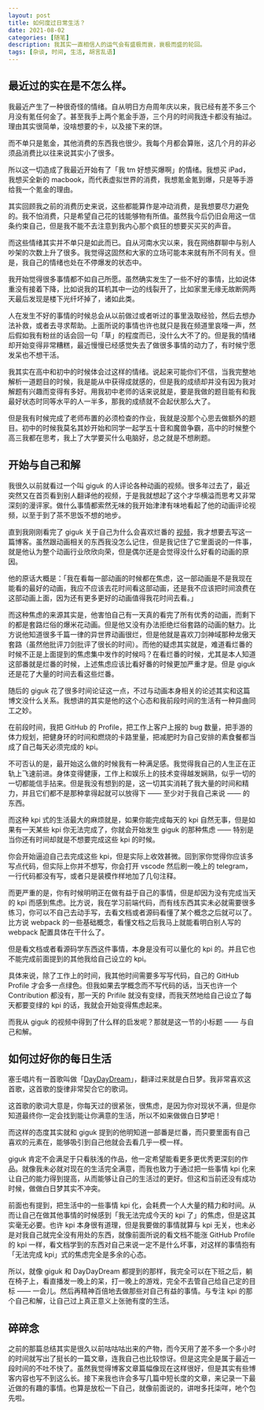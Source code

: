 ```yaml
---
layout: post
title: 如何度过日常生活？
date: 2021-08-02
categories: [随笔]
description: 我其实一直相信人的运气会有盛极而衰，衰极而盛的轮回。
tags: [杂谈, 时间, 生活, 胡言乱语]
---
```


## 最近过的实在是不怎么样。

我最近产生了一种很奇怪的情绪。自从明日方舟周年庆以来，我已经有差不多三个月没有氪任何金了。甚至我手上两个氪金手游，三个月的时间我连卡都没有抽过。理由其实很简单，没啥想要的卡，以及接下来的饼。

而不单只是氪金，其他消费的东西我也很少。我每个月都会算账，这几个月的非必须品消费比以往来说其实小了很多。

所以这一切造成了我最近开始有了「我 tm 好想买爆啊」的情绪。我想买 iPad，我想买全新的 macbook，而代表虚拟世界的消费，我想氪金氪到爆，只是等手游给我一个氪金的理由。

其实回顾我之前的消费历史来说，这些都能算作是冲动消费，是我想要尽力避免的。我不怕消费，只是希望自己花的钱能够物有所值。虽然我今后仍旧会用这一信条约束自己，但是我不能不去注意到我内心那个疯狂的想要买买买的声音。

而这些情绪其实并不单只是如此而已。自从河南水灾以来，我在网络群聊中与别人吵架的次数上升了很多。我觉得这固然和大家的立场可能本来就有所不同有关。但是，我自己的情绪也处在不停爆发的状态中。

我开始觉得很多事情都不如自己所愿。虽然确实发生了一些不好的事情，比如说体重没有接着下降，比如说我的耳机其中一边的线裂开了，比如家里无缘无故断网两天最后发现是楼下光纤坏掉了，诸如此类。

人在发生不好的事情的时候总会从以前做过或者听过的事里汲取经验，然后去想办法补救，或者去寻求帮助。上面所说的事情也许也就只是我在频道里哀嚎一声，然后假如我有粉丝的话会回一句「草」的程度而已，没什么大不了的。但是我的情绪却开始变得非常糟糕，最近慢慢已经感觉失去了做很多事情的动力了，有时候宁愿发呆也不想干活。

我其实在高中和初中的时候体会过这样的情绪。说起来可能你们不信，当我完整地解析一道题目的时候，我是能从中获得成就感的，但是我的成绩却并没有因为我对解题有兴趣而变得有多好。用我初中老师的话来说就是，要是我做的题目能有和我最好状态时同等水平的人一半多，那我的成绩就不会起伏那么大了。

但是我有时候完成了老师布置的必须检查的作业，我就是没那个心思去做额外的题目。初中的时候我莫名其妙开始和同学一起学五十音和魔兽争霸，高中的时候整个高三我都在思考，我上了大学要买什么电脑好，总之就是不想刷题。

## 开始与自己和解

我很久以前就看过一个叫 giguk 的人评论各种动画的视频。很多年过去了，最近突然又在首页看到别人翻译他的视频，于是我就想起了这个才华横溢而思考又非常深刻的漫评家。做什么事情都索然无味的我开始津津有味地看起了他的动画评论视频，以至于到了茶不思饭不想的地步。

直到我刚刚看完了 giguk 关于自己为什么会喜欢烂番的 [视频](https://www.bilibili.com/video/BV1xJ411t7ui)，我才想要去写这一篇博客。虽然跟动画相关的东西我没怎么记住，但是我记住了它里面说的一件事，就是他认为整个动画行业欣欣向荣，但是偶尔还是会觉得没什么好看的动画的原因。

他的原话大概是：「我在看每一部动画的时候都在焦虑，这一部动画是不是我现在能看的最好的动画，我应不应该去花时间看这部动画，还是我不应该把时间浪费在这部动画上面，因为还有更多更好的动画值得我花时间去看。」

而这种焦虑的来源其实是，他害怕自己有一天真的看完了所有优秀的动画，而剩下的都是套路烂俗的爆米花动画。但是他又没有办法拒绝烂俗套路的动画的魅力。比方说他知道很多千篇一律的异世界动画很烂，但是他就是喜欢刀剑神域那种龙傲天套路（虽然他批评刀剑批评了很长的时间）。而他的疑虑其实就是，难道看烂番的时候不正是上面提到的焦虑集中发作的时候吗？在看烂番的时候，尤其是本人知道这部番就是烂番的时候，上述焦虑应该比看好番的时候更加严重才是。但是 giguk 还是花了大量的时间去看这些烂番。

随后的 giguk 花了很多时间论证这一点，不过与动画本身相关的论述其实和这篇博文没什么关系。我想讲的其实是他的这个心态和我前段时间的生活有一种异曲同工之妙。

在前段时间，我把 GitHub 的 Profile，把工作上客户上报的 bug 数量，把手游的体力规划，把健身环的时间和燃烧的卡路里量，把减肥时为自己安排的素食餐都当成了自己每天必须完成的 kpi。

不可否认的是，最开始这么做的时候我有一种满足感。我觉得我自己的人生正在正轨上飞速前进。身体变得健康，工作上和娱乐上的技术变得越发娴熟，似乎一切的一切都能信手拈来。但是我没有想到的是，这一切其实消耗了我大量的时间和精力，并且它们都不是那种拿得起就可以放得下 —— 至少对于我自己来说 —— 的东西。

而这种 kpi 式的生活最大的麻烦就是，如果你能完成每天的 kpi 自然无事，但是如果有一天某些 kpi 你无法完成了，你就会开始发生 giguk 的那种焦虑 —— 特别是当你还有时间却就是不想要完成这些 kpi 的时候。

你会开始逼迫自己去完成这些 kpi，但是实际上收效甚微。回到家你觉得你应该多写点代码，但实际上你并不想写，你会打开 vscode 然后刷一晚上的 telegram，一行代码都没有写，或者只是装模作样地加了几句注释。

而更严重的是，你有时候明明正在做有益于自己的事情，但是却因为没有完成当天的 kpi 而感到焦虑。比方说，我在学习前端代码，而有线东西其实未必就需要很多练习，你可以不自己去动手写，去看文档或者源码看懂了某个概念之后就可以了。比方说 webpack 的一些基础概念，看懂文档之后我马上就能看明白别人写的 webpack 配置具体在干什么了。

但是看文档或者看源码学东西这件事情，本身是没有可以量化的 kpi 的。并且它也不能完成前面提到的其他我给自己设立的 kpi。

具体来说，除了工作上的时间，我其他时间需要多写写代码，自己的 GitHub Profile 才会多一点绿色。但我如果去学概念而不写代码的话，当天也许一个 Contribution 都没有，那一天的 Prifile 就没有变绿，而我天然地给自己设立了每天都要变绿的 kpi 的话，我就会开始变得焦虑起来。

而我从 giguk 的视频中得到了什么样的启发呢？那就是这一节的小标题 —— 与自己和解。

## 如何过好你的每日生活

塞壬唱片有一首歌叫做「[DayDayDream](https://monster-siren.hypergryph.com/music/953928)」，翻译过来就是白日梦。我非常喜欢这首歌，这首歌的旋律非常契合它的歌词。

这首歌的歌词大意是，你每天过的很紧张，很焦虑，是因为你对现状不满，但是你知道最终你一定会找到能让你满意的生活，所以不如来做做白日梦吧！

而这样的态度其实就和 giguk 提到的他明知道一部番是烂番，而只要里面有自己喜欢的元素在，能够吸引到自己他就会去看几乎一模一样。

giguk 肯定不会满足于只看肤浅的作品，他一定希望能看更多更优秀更深刻的作品。就像我未必就对现在的生活完全满意，而我也致力于通过把一些事情 kpi 化来让自己的能力得到提高，从而能够让自己的生活过的更好。但这和当前还没有成功时候，做做白日梦其实不冲突。

前面也有提到，把生活中的一些事情 kpi 化，会耗费一个人大量的精力和时间。从而让自己在做其他事情的时候感到「我无法完成今天的 kpi 了」的焦虑，但是这其实毫无必要。也许 kpi 本身很有道理，但是我要做的事情就算与 kpi 无关，也未必是对我自己就完全没有用处的东西，就像前面所说的看文档不能涨 GitHub Profile 的 kpi 一样，看文档学到的东西对自己来说一定不是什么坏事，对这样的事情抱有「无法完成 kpi」式的焦虑完全是多余的心态。

所以，就像 giguk 和 DayDayDream 都提到的那样，我完全可以在下班之后，躺在椅子上，看直播发一晚上的呆，打一晚上的游戏，完全不去管自己给自己定的目标 —— 一会儿。然后再精神百倍地去做那些对自己有益的事情。与专注 kpi 的那个自己和解，让自己过上真正意义上张驰有度的生活。

## 碎碎念

之前的那篇总结其实是很久以前咕咕咕出来的产物，而今天用了差不多一个多小时的时间就写出了挺长的一篇文章，连我自己也比较惊讶。但是这完全是属于最近一段时间的不吐不快了。虽然我觉得博客文章篇幅像现在这样很好，但是其实有些博客内容也写不到这么长。接下来我也许会多写几篇中短长度的文章，来记录一下最近做的有趣的事情。也算是放松一下自己，就像前面说的，讲咁多托柒咩，吔个包先啦。
